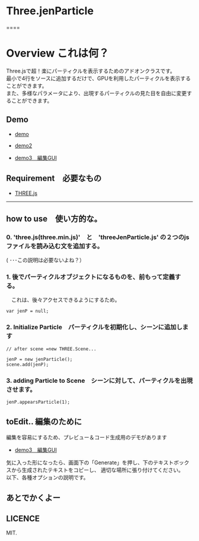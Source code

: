 # Three.jenParticle

====

# Overview これは何？
Three.jsで超！楽にパーティクルを表示するためのアドオンクラスです。  
最小で4行をソースに追加するだけで、GPUを利用したパーティクルを表示することができます。  
また、多様なパラメータにより、出現するパーティクルの見た目を自由に変更することができます。

## Demo

* [demo](http://www001.upp.so-net.ne.jp/adrs2002/JenParticle/particleTest.html)
* [demo2](http://www001.upp.so-net.ne.jp/adrs2002/JenParticle/particleTest2.html)

* [demo3　編集GUI](http://www001.upp.so-net.ne.jp/adrs2002/JenParticle/particleEdit.html)

## Requirement　必要なもの
* [THREE.js](https://github.com/mrdoob/three.js/)

--------

## how to use　使い方的な。

### 0. 'three.js(three.min.js)'　と　'threeJenParticle.js' の２つのjsファイルを読み込む文を追加する。  
  ( ･･･この説明は必要ないよね？）

### 1. 後でパーティクルオブジェクトになるものを、前もって定義する。  
　これは、後々アクセスできるようにするため。

	var jenP = null;


### 2. Initialize Particle　パーティクルを初期化し、シーンに追加します

	// after scene =new THREE.Scene...
	
	jenP = new jenParticle();
	scene.add(jenP);


### 3. adding Particle to Scene　シーンに対して、パーティクルを出現させます。

	jenP.appearsParticle(1);


## toEdit.. 編集のために

編集を容易にするため、プレビュー＆コード生成用のデモがあります

* [demo3　編集GUI](http://www001.upp.so-net.ne.jp/adrs2002/JenParticle/particleEdit.html)

気に入った形になったら、画面下の「Generate」を押し、下のテキストボックスから生成されたテキストをコピーし、
適切な場所に張り付けてください。  
以下、各種オプションの説明です。  

あとでかくよー
---------------------------------


## LICENCE
 MIT.